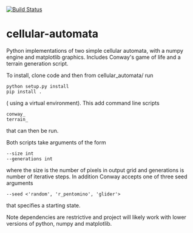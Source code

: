 [![Build Status](https://travis-ci.com/rshanker779/cellular-automata.svg?branch=master)](https://travis-ci.com/rshanker779/cellular-automata)
# cellular-automata
Python implementations of two simple cellular automata, with a numpy engine and matplotlib graphics.
Includes Conway's game of life and a terrain generation script.

To install, clone code and then from cellular_automata/ run 
```
python setup.py install
pip install .
``` 
( using a virtual environment). This add command line scripts
```
conway_
terrain_
```
that can then be run.

Both scripts take arguments of the form
```
--size int
--generations int
```
where the size is the number of pixels in output grid and generations is number of iterative steps.
In addition Conway accepts one of three seed arguments
```
--seed <'random', 'r_pentomino', 'glider'> 
```
that specifies a starting state.

Note dependencies are restrictive and project will likely work with lower versions of
python, numpy and matplotlib.
